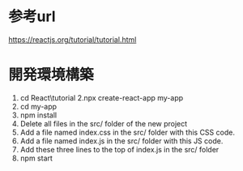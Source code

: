# 参考url
https://reactjs.org/tutorial/tutorial.html

# 開発環境構築
1. cd React\tutorial
2.npx create-react-app my-app
3. cd my-app
4. npm install
5. Delete all files in the src/ folder of the new project
6. Add a file named index.css in the src/ folder with this CSS code.
7. Add a file named index.js in the src/ folder with this JS code.
8. Add these three lines to the top of index.js in the src/ folder
9. npm start
